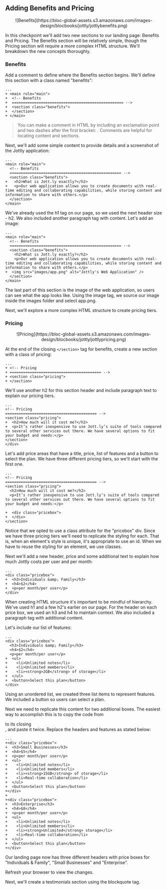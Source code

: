 ## Adding Benefits and Pricing

<center>![Benefits](https://bloc-global-assets.s3.amazonaws.com/images-design/blocbooks/jottly/jottlybenefits.png)</center>

In this checkpoint we'll add two new sections to our landing page: Benefits and Pricing. The Benefits section will be relatively simple, though the Pricing section will require a more complex HTML structure. We'll breakdown the new concepts thoroughly.

### Benefits

Add a comment to define where the Benefits section begins. We'll define this section with a class named "benefits":

```html(index.html)
...
+ <main role="main">
+  <!-- Benefits
+  ================================================== -->
+  <section class="benefits">
+  </section>
+ </main>
```

> You can make a comment in HTML by including an exclamation point and two dashes after the first bracket: <!-- Text goes here -->. Comments are helpful for locating content and sections.

Next, we'll add some simple content to provide details and a screenshot of the Jottly application:

```html(index.html)
...
<main role="main">
  <!-- Benefits
  ================================================== -->
  <section class="benefits">
+   <h2>What is Jott.ly exactly?</h2>
+   <p>Our web application allows you to create documents with real-time editing and collaborating capabilities, while storing content and information to share with others.</p>
  </section>
</main>
```

We've already used the h1 tag on our page, so we used the next header size - h2. We also included another paragraph tag with content. Let's add an image:

```html(index.html)
...
<main role="main">
  <!-- Benefits
  ================================================== -->
  <section class="benefits">
    <h2>What is Jott.ly exactly?</h2>
    <p>Our web application allows you to create documents with real-time editing and collaborating capabilities, while storing content and information to share with others.</p>
+  <img src="images/app.png" alt="Jottly's Web Application" />
  </section>
</main>
```

The last part of this section is the image of the web application, so users can see what the app looks like. Using the image tag, we source our image inside the images folder and select app.png.

Next, we'll explore a more complex HTML structure to create pricing tiers.

### Pricing

<center>![Pricing](https://bloc-global-assets.s3.amazonaws.com/images-design/blocbooks/jottly/jottlypricing.png)</center>

At the end of the closing `</section>` tag for benefits, create a new section with a class of pricing:

```html(index.html)
...
+ <!-- Pricing
+ ========================================= -->
+ <section class="pricing"> 
+ </section>
```

We'll use another h2 for this section header and include paragraph text to explain our pricing tiers.

```html(index.html)
...
<!-- Pricing
========================================= -->
<section class="pricing">
+  <h2>How much will it cost me?</h2>
+  <p>It’s rather inexpensive to use Jott.ly’s suite of tools compared to several other services out there. We have several options to fit your budget and needs:</p>
</section>
</div>
```

Let's add price areas that have a title, price, list of features and a button to select the plan. We have three different pricing tiers, so we'll start with the first one.

```html(index.html)
...
<!-- Pricing
========================================= -->
<section class="pricing">
  <h2>How much will it cost me?</h2>
  <p>It’s rather inexpensive to use Jott.ly’s suite of tools compared to several other services out there. We have several options to fit your budget and needs:</p>

+  <div class="pricebox">
+  </div>
</section>
```

Notice that we opted to use a class attribute for the "pricebox" div. Since we have three pricing tiers we'll need to replicate the styling for each. That is, when an element's style is unique, it's appropriate to use an id. When we have to reuse the styling for an element, we use classes.

Next we'll add a new header, price and some additional text to explain how much Jottly costs per user and per month:

```html(index.html)
...
<div class="pricebox">
+  <h3>Individuals &amp; Family</h3>
+  <h4>$2</h4>
+  <p>per month/per user</p>
</div>
```

When creating HTML structure it's important to be mindful of hierarchy. We've used h1 and a few h2's earlier on our page. For the header on each price box, we used an h3 and h4 to maintain context. We also included a paragraph tag with additional content.

Let's include our list of features:

```html(index.html)
...
<div class="pricebox">
  <h3>Individuals &amp; Family</h3>
  <h4>$2</h4>
  <p>per month/per user</p>
+  <ul>
+    <li>Unlimited notes</li>
+    <li>Unlimited members</li>
+    <li><strong>2GB</strong> of storage</li>
+  </ul>
+  <button>Select this plan</button>
</div>
```

Using an unordered list, we created three list items to represent features. We included a button so users can select a plan.

Next we need to replicate this content for two additional boxes. The easiest way to accomplish this is to copy the code from <div class="pricebox"> to its closing </div>, and paste it twice. Replace the headers and features as stated below:

```html(index.html)
...
+<div class="pricebox">
+  <h3>Small Businesses</h3>
+  <h4>$5</h4>
+  <p>per month/per user</p>
+  <ul>
+    <li>Unlimited notes</li>
+    <li>Unlimited members</li>
+    <li><strong>15GB</strong> of storage</li>
+    <li>Real-time collaboration</li>
+  </ul>
+  <button>Select this plan</button>
+</div>
+
+<div class="pricebox">
+  <h3>Enterprise</h3>
+  <h4>$8</h4>
+  <p>per month/per user</p>
+  <ul>
+    <li>Unlimited notes</li>
+    <li>Unlimited members</li>
+    <li><strong>Unlimited</strong> storage</li>
+    <li>Real-time collaboration</li>
+  </ul>
+  <button>Select this plan</button>
+</div>
```

Our landing page now has three different headers with price boxes for "Individuals & Family", "Small Businesses" and "Enterprise".

Refresh your browser to view the changes.

Next, we'll create a testimonials section using the blockquote tag.
